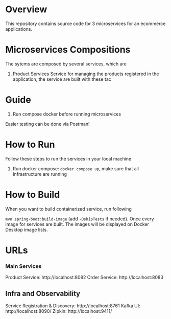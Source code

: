 # Overview
This repository contains source code for 3 microservices for an ecommerce applications.

# Microservices Compositions
The sytems are composed by several services, which are

1. Product Services
Service for managing the products registered in the application, the service are built with these tac


# Guide

1. Run compose docker before running microservices

Easier testing can be done via Postman!


# How to Run
Follow these steps to run the services in your local machine
1. Run docker compose: `docker compose up`, make sure that all infrastructure are running


# How to Build
When you want to build containerized service, run following

`mvn spring-boot:build-image` (add `-DskipTests` if needed). Once every image for services are built. The images will be displayed on Docker Desktop image lists.

# URLs

### Main Services
Product Service: http://localhost:8082
Order Service: http://localhost:8083

## Infra and Observability
Service Registration & Discovery: http://localhost:8761
Kafka UI: http://localhost:8090/
Zipkin: http://localhost:9411/